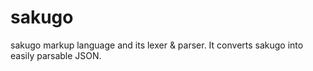 # sakugo

sakugo markup language and its lexer & parser. It converts sakugo into easily parsable JSON.
